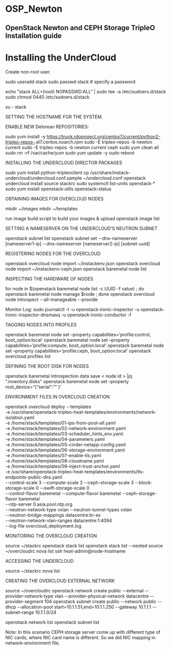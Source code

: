 # OSP_Newton
OpenStack Newton and CEPH Storage TripleO Installation guide
-------------------------------------------------------------


Installing the UnderCloud
===================================
Create non-root user.

sudo useradd stack
sudo passwd stack  # specify a password

echo "stack ALL=(root) NOPASSWD:ALL" | sudo tee -a /etc/sudoers.d/stack
sudo chmod 0440 /etc/sudoers.d/stack

su - stack


SETTING THE HOSTNAME FOR THE SYSTEM.

ENABLE NEW Delorean REPOSITORIES:

sudo yum install -y https://trunk.rdoproject.org/centos7/current/python2-tripleo-repos-<version>.el7.centos.noarch.rpm
sudo -E tripleo-repos -b newton current
sudo -E tripleo-repos -b newton current ceph
sudo yum clean all
sudo rm -rf /var/cache/yum
sudo yum update -y
sudo reboot

INSTALLING THE UNDERCLOUD DIRECTOR PACKAGES

sudo yum install python-tripleoclient
cp /usr/share/instack-undercloud/undercloud.conf.sample ~/undercloud.conf
openstack undercloud install
source stackrc
sudo systemctl list-units openstack-*
sudo yum install openstack-utils
openstack-status

OBTAINING IMAGES FOR OVERCLOUD NODES

mkdir ~/images
mkdir ~/templates

run image build script to build your images & upload
openstack image list


SETTING A NAMESERVER ON THE UNDERCLOUD’S NEUTRON SUBNET

openstack subnet list
openstack subnet set --dns-nameserver [nameserver1-ip] --dns-nameserver [nameserver2-ip] [subnet-uuid]


REGISTERING NODES FOR THE OVERCLOUD

openstack overcloud node import ~/instackenv.json
openstack overcloud node import ~/instackenv-ceph.json
openstack baremetal node list

INSPECTING THE HARDWARE OF NODES

for node in $(openstack baremetal node list -c UUID -f value) ; do openstack baremetal node manage $node ; done
openstack overcloud node introspect --all-manageable --provide

Monitor Log:
sudo journalctl -l -u openstack-ironic-inspector -u openstack-ironic-inspector-dnsmasq -u openstack-ironic-conductor -f


TAGGING NODES INTO PROFILES

openstack baremetal node set –property capabilities=’profile:control, boot_option:local’  <control-node-id>
openstack baremetal node set –property capabilities=’profile:compute, boot_option:local’  <compute-node-id>
openstack baremetal node set –property capabilities=’profile:ceph, boot_option:local’  <ceph-node-id>
openstack overcloud profiles list


DEFINING THE ROOT DISK FOR NODES

openstack baremetal introspection data save < node id > |jq “.inventory.disks”
openstack baremetal node set –property root_device=”{“serial”:”<root-disk-of-the-system>” }’ <node id>


ENVIRONMENT FILES IN OVERCLOUD CREATION

openstack overcloud deploy --templates \
-e /usr/share/openstack-tripleo-heat-templates/environments/network-isolation.yaml \
-e /home/stack/templates/01-ips-from-pool-all.yaml \
-e /home/stack/templates/02-network-environment.yaml \
-e /home/stack/templates/03-scheduler_hints_env.yaml \
-e /home/stack/templates/04-parameters.yaml \
-e /home/stack/templates/05-cinder-netapp-config.yaml \
-e /home/stack/templates/06-storage-environment.yaml \
-e /home/stack/templates/07-enable-tls.yaml \
-e /home/stack/templates/08-cloudname.yaml \
-e /home/stack/templates/09-inject-trust-anchor.yaml \
-e /usr/share/openstack-tripleo-heat-templates/environments/tls-endpoints-public-dns.yaml \
--control-scale 3 --compute-scale 3 --ceph-storage-scale 3 --block-storage-scale 0 --swift-storage-scale 0 \
--control-flavor baremetal --compute-flavor baremetal --ceph-storage-flavor baremetal \
--ntp-server 0.asia.pool.ntp.org \
--neutron-network-type vxlan --neutron-tunnel-types vxlan \
--neutron-bridge-mappings datacentre:br-ex \
--neutron-network-vlan-ranges datacentre:1:4094 \
--log-file overcloud_deployment.log


MONITORING THE OVERCLOUD CREATION

source ~/stackrc
openstack stack list
openstack stack list --nested
source ~/overcloudrc
nova list
ssh heat-admin@node-hostname


ACCESSING THE UNDERCLOUD

source ~/stackrc
nova list


CREATING THE OVERCLOUD EXTERNAL NETWORK

source ~/overcloudrc
openstack network create public --external --provider-network-type vlan --provider-physical-network datacentre --provider-segment 104
openstack subnet create public --network public --dhcp --allocation-pool start=10.1.1.51,end=10.1.1.250 --gateway 10.1.1.1 --subnet-range 10.1.1.0/24

openstack network list
openstack subnet list


Note: In this scenario CEPH storage server come up with different type of NIC cards, where NIC card name is different. So we did NIC mapping in network-environment file.
